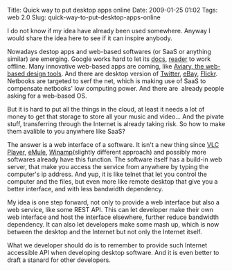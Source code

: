 Title: Quick way to put desktop apps online
Date: 2009-01-25 01:02
Tags: web 2.0
Slug: quick-way-to-put-desktop-apps-online

I do not know if my idea have already been used somewhere. Anyway I
would share the idea here to see if it can inspire anybody.

Nowadays destop apps and web-based softwares (or SaaS or anything
similar) are emerging. Google works hard to let its [docs][], [reader][]
to work offline. Many innovative web-based apps are coming, like
[Aviary, the web-based design tools][]. And there are desktop version of
[Twitter][], [eBay][], [Flickr][]. Netbooks are targeted to serf the
net, which is making use of SaaS to compensate netbooks' low computing
power. And there are  already people asking for a web-based OS.

But it is hard to put all the things in the cloud, at least it needs a
lot of money to get that storage to store all your music and video...
And the pivate stuff, transferring through the Internet is already
taking risk. So how to make them avalible to you anywhere like SaaS?

The answer is a web interface of a software. It isn't a new thing since
[VLC Player][], [eMule][], [Winamp][](slightly different approach) and
possibly more softwares already have this function. The software itself
has a build-in web server, that make you access the service from
anywhere by typing the computer's ip address. And yup, it is like telnet
that let you control the computer and the files, but even more like
remote desktop that give you a better interface, and with less bandwidth
dependency.

My idea is one step forward, not only to provide a web interface but
also a web service, like some REST API. This can let developer make
their own web interface and host the interface elsewhere, further reduce
bandwidth dependency. It can also let developers make some mash up,
which is now between the desktop and the Internet but not only the
Internet itself.

What we developer should do is to remember to provide such Internet
accessible API when developing desktop software. And it is even better
to draft a stanard for other developers.

  [docs]: http://docs.google.com
  [reader]: http://www.google.com/reader
  [Aviary, the web-based design tools]: http://aviary.com/
  [Twitter]: http://twitter.com
  [eBay]: http://www.ebay.com/
  [Flickr]: http://www.flickr.com/
  [VLC Player]: http://www.videolan.org/vlc/
  [eMule]: http://www.emule-project.net/
  [Winamp]: http://www.winamp.com/
